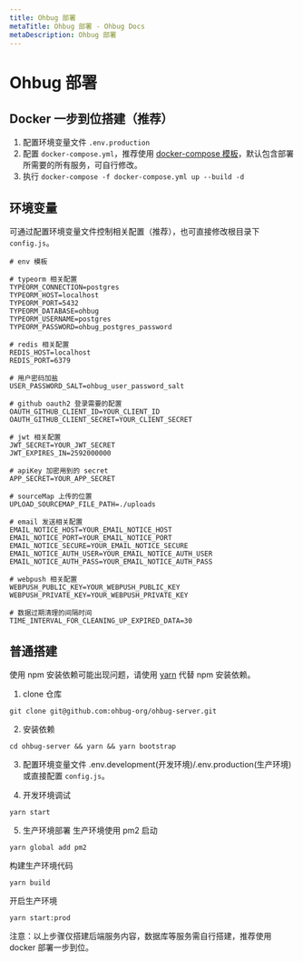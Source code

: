 ```yaml
---
title: Ohbug 部署
metaTitle: Ohbug 部署 - Ohbug Docs
metaDescription: Ohbug 部署
---
```


# Ohbug 部署

## Docker 一步到位搭建（推荐）

1. 配置环境变量文件 `.env.production`
2. 配置 `docker-compose.yml`，推荐使用 [docker-compose 模板](https://github.com/ohbug-org/ohbug-server/blob/master/docker/docker-compose.prod.yml)，默认包含部署所需要的所有服务，可自行修改。
3. 执行 `docker-compose -f docker-compose.yml up --build -d`

## 环境变量

可通过配置环境变量文件控制相关配置（推荐），也可直接修改根目录下 `config.js`。

```
# env 模板

# typeorm 相关配置
TYPEORM_CONNECTION=postgres
TYPEORM_HOST=localhost
TYPEORM_PORT=5432
TYPEORM_DATABASE=ohbug
TYPEORM_USERNAME=postgres
TYPEORM_PASSWORD=ohbug_postgres_password

# redis 相关配置
REDIS_HOST=localhost
REDIS_PORT=6379

# 用户密码加盐
USER_PASSWORD_SALT=ohbug_user_password_salt

# github oauth2 登录需要的配置
OAUTH_GITHUB_CLIENT_ID=YOUR_CLIENT_ID
OAUTH_GITHUB_CLIENT_SECRET=YOUR_CLIENT_SECRET

# jwt 相关配置
JWT_SECRET=YOUR_JWT_SECRET
JWT_EXPIRES_IN=2592000000

# apiKey 加密用到的 secret
APP_SECRET=YOUR_APP_SECRET

# sourceMap 上传的位置
UPLOAD_SOURCEMAP_FILE_PATH=./uploads

# email 发送相关配置
EMAIL_NOTICE_HOST=YOUR_EMAIL_NOTICE_HOST
EMAIL_NOTICE_PORT=YOUR_EMAIL_NOTICE_PORT
EMAIL_NOTICE_SECURE=YOUR_EMAIL_NOTICE_SECURE
EMAIL_NOTICE_AUTH_USER=YOUR_EMAIL_NOTICE_AUTH_USER
EMAIL_NOTICE_AUTH_PASS=YOUR_EMAIL_NOTICE_AUTH_PASS

# webpush 相关配置
WEBPUSH_PUBLIC_KEY=YOUR_WEBPUSH_PUBLIC_KEY
WEBPUSH_PRIVATE_KEY=YOUR_WEBPUSH_PRIVATE_KEY

# 数据过期清理的间隔时间
TIME_INTERVAL_FOR_CLEANING_UP_EXPIRED_DATA=30
```

## 普通搭建

使用 npm 安装依赖可能出现问题，请使用 [yarn](https://yarnpkg.com/) 代替 npm 安装依赖。

1. clone 仓库

```shell
git clone git@github.com:ohbug-org/ohbug-server.git
```

2. 安装依赖

```shell
cd ohbug-server && yarn && yarn bootstrap
```

3. 配置环境变量文件 .env.development(开发环境)/.env.production(生产环境) 或直接配置 `config.js`。

4. 开发环境调试

```shell
yarn start
```

5. 生产环境部署
   生产环境使用 pm2 启动

```shell
yarn global add pm2
```

构建生产环境代码

```shell
yarn build
```

开启生产环境

```shell
yarn start:prod
```

注意：以上步骤仅搭建后端服务内容，数据库等服务需自行搭建，推荐使用 docker 部署一步到位。
